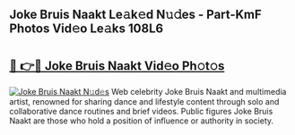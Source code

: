 ## Joke Bruis Naakt Le𝚊k𝚎d N𝚞𝚍es - Part-KmF Photos Vid𝚎o Le𝚊ks 108L6

# <h2><a href="http://fb0na6b.evod.top/?m=Joke+Bruis+Naakt">🔗 👉🔴 Joke Bruis Naakt Vid𝚎o Ph𝚘t𝚘s</a></h2>

[![Joke Bruis Naakt N𝚞d𝚎s](https://i.imgur.com/8V9OHl7.gif)](http://fb0na6b.evod.top/?m=Joke+Bruis+Naakt)
Web celebrity Joke Bruis Naakt and multimedia artist, renowned for sharing dance and lifestyle content through solo and collaborative dance routines and brief videos. Public figures Joke Bruis Naakt are those who hold a position of influence or authority in society. 
